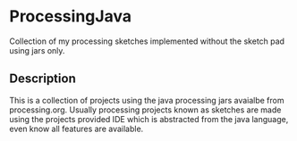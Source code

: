 # ProcessingJava
Collection of my processing sketches implemented without the sketch pad using jars only.


## Description

This is a collection of projects using the java processing jars avaialbe from processing.org.  Usually processing projects known as sketches are made using the projects provided IDE which is abstracted from the java language, even know all features are available.  
